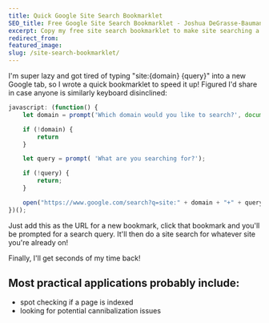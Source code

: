 ```yaml
---
title: Quick Google Site Search Bookmarklet
SEO_title: Free Google Site Search Bookmarklet - Joshua DeGrasse-Baumann
excerpt: Copy my free site search bookmarklet to make site searching a little less painful.
redirect_from: 
featured_image: 
slug: /site-search-bookmarklet/
---
```


I'm super lazy and got tired of typing "site:{domain} {query}" into a new Google tab, so I wrote a quick bookmarklet to speed it up! Figured I'd share in case anyone is similarly keyboard disinclined:

```javascript
javascript: (function() {
	let domain = prompt('Which domain would you like to search?', document.location.host);

	if (!domain) {
		return
	}

	let query = prompt( 'What are you searching for?');

	if (!query) {
		return;
	}

	open("https://www.google.com/search?q=site:" + domain + "+" + query, "_blank");
})();
```

Just add this as the URL for a new bookmark, click that bookmark and you'll be prompted for a search query. It'll then do a site search for whatever site you're already on!

Finally, I'll get seconds of my time back!

## Most practical applications probably include:
- spot checking if a page is indexed
- looking for potential cannibalization issues